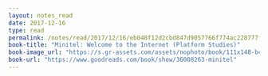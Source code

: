 ```yaml
---
layout: notes_read
date: 2017-12-16
type: read
permalink: /notes/read/2017/12/16/eb048f12d2cbd847d9057766f774ac228777fd70.html
book-title: "Minitel: Welcome to the Internet (Platform Studies)"
book-image_url: "https://s.gr-assets.com/assets/nophoto/book/111x148-bcc042a9c91a29c1d680899eff700a03.png"
book-url: "https://www.goodreads.com/book/show/36008263-minitel"
---
```


